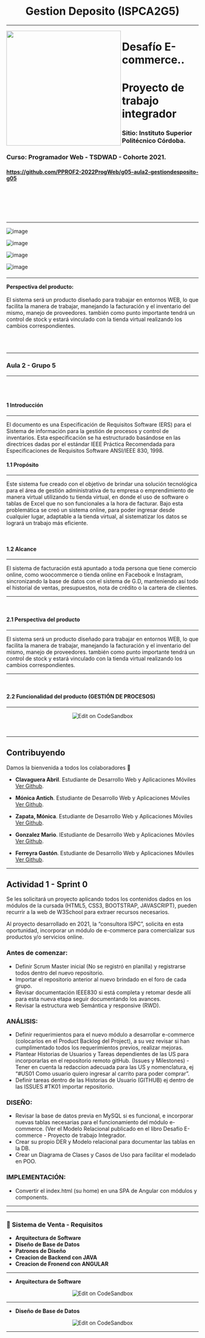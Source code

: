 
<h1 align="center">Gestion Deposito (ISPCA2G5)</h1>

---

<a href="url"><img src="https://github.com/PPROF2-2022ProgWeb/g05-aula2-gestiondesposito-g05/blob/main/Frontend%20Projec/src/assets/img/logo.png" align="left" height="300"></a>


# Desafío E-commerce..
# Proyecto de trabajo integrador
### Sitio: Instituto Superior Politécnico Córdoba.

### Curso: Programador Web - TSDWAD - Cohorte 2021.

#### https://github.com/PPROF2-2022ProgWeb/g05-aula2-gestiondesposito-g05
<br>
<br>
<br>
<br>

####
---

![image](https://user-images.githubusercontent.com/63177312/200876270-c07dc194-4ed6-4195-878e-24e3044802f2.png)

![image](https://user-images.githubusercontent.com/63177312/200876431-51c99957-c60f-46a5-858c-b336fa71c04d.png)


![image](https://user-images.githubusercontent.com/63177312/200876585-e2559453-3575-47c8-b64c-30623757536c.png)


![image](https://user-images.githubusercontent.com/63177312/200876636-ac9e7a32-80b2-458a-902f-d83cdc1eb443.png)




####
---
**Perspectiva del producto:**
<br><br>
El sistema será un producto diseñado para trabajar en entornos WEB, lo que facilita la manera de trabajar, manejando la facturación y el inventario del mismo, manejo de proveedores. también como punto importante tendrá un control de stock y estará vinculado con la tienda virtual realizando los cambios correspondientes.

<br>
<br>


---

###         Aula 2 -  Grupo 5
---
<br>
<br>

#### 1     Introducción
---

El documento es una Especificación de Requisitos Software (ERS) para el Sistema de información para la gestión de procesos y control de inventarios. Esta especificación se ha estructurado basándose en las directrices dadas por el estándar IEEE Práctica Recomendada para Especificaciones de Requisitos Software ANSI/IEEE 830, 1998.
<br>

#### 1.1         Propósito
---

Este sistema fue creado con el objetivo de brindar una solución tecnológica para el área de gestión administrativa de tu empresa o emprendimiento de manera virtual utilizando tu tienda virtual, en donde el uso de software o tablas de Excel que no son funcionales a la hora de facturar.
Bajo esta problemática se creó un sistema online, para poder ingresar desde cualquier lugar, adaptable a la tienda virtual, al sistematizar los datos se logrará un trabajo más eficiente.

<br>

#### 1.2         Alcance
--- 

El sistema de facturación está apuntado a toda persona que tiene comercio online, como woocommerce o tienda online en Facebook e Instagram, sincronizando la base de datos con el sistema de G.D, manteniendo así todo el historial de ventas, presupuestos, nota de crédito o la cartera de clientes.

--- 
<br>

#### 2.1         Perspectiva del producto
--- 

El sistema será un producto diseñado para trabajar en entornos WEB, lo que facilita la manera de trabajar, manejando la facturación y el inventario del mismo, manejo de proveedores. también como punto importante tendrá un control de stock y estará vinculado con la tienda virtual realizando los cambios correspondientes.


--- 
<br>

#### 2.2         Funcionalidad del producto (GESTIÓN DE PROCESOS)
--- 

<p align="center">
  <a>
    <img alt="Edit on CodeSandbox" src="https://github.com/PPROF2-2022ProgWeb/g05-aula2-gestiondesposito-g05/blob/main/Angular/src/assets/img/pngcom.png">
  </a>
</p>

<br>

--- 
## Contribuyendo

Damos la bienvenida a todos los colaboradores 💙

- **Clavaguera Abril**. Estudiante de Desarrollo Web y Aplicaciones Móviles [Ver Github](https://github.com/Abrilc90).

- **Mónica Antich**. Estudiante de Desarrollo Web y Aplicaciones Móviles [Ver Github](https://github.com/MonicaAntich).

- **Zapata, Mónica**. Estudiante de Desarrollo Web y Aplicaciones Móviles [Ver Github](https://github.com/MonicaVZapata).

- **Gonzalez Mario**. IEstudiante de Desarrollo Web y Aplicaciones Móviles [Ver Github](https://github.com/mariogonzalezispc).

- **Ferreyra Gastón**. Estudiante de Desarrollo Web y Aplicaciones Móviles [Ver Github](https://github.com/gastonloco).
--- 

## Actividad 1 - Sprint 0

Se les solicitará un proyecto aplicando todos los contenidos dados en los módulos de la cursada (HTML5, CSS3, BOOTSTRAP, JAVASCRIPT),  pueden recurrir a la web de W3School para extraer recursos necesarios.

Al proyecto desarrollado en 2021, la “consultora ISPC”, solicita  en esta oportunidad, incorporar un módulo de e-commerce para comercializar sus productos y/o servicios online.


### Antes de comenzar:

- Definir Scrum Master inicial (No se registró en planilla) y registrarse todos dentro del nuevo repositorio.
- Importar el repositorio anterior al nuevo brindado en el foro de cada grupo.
- Revisar documentación IEEE830 si está completa y retomar desde allí para esta nueva etapa seguir documentando los avances.
- Revisar la estructura web Semántica y responsive (RWD).


###   ANÁLISIS:

- Definir requerimientos para el nuevo módulo a desarrollar e-commerce (colocarlos en el Product Backlog del Project), a su vez revisar si han cumplimentado todos los requerimientos previos, realizar mejoras.
- Plantear Historias de Usuarios y Tareas dependientes de las US para incorporarlas en el repositorio remoto gitHub. (Issues y Milestones) - Tener en cuenta la redaccion adecuada para las US y nomenclatura, ej “#US01 Como usuario quiero ingresar al carrito para poder comprar”.
- Definir tareas dentro de las Historias de Usuario (GITHUB) ej dentro de las ISSUES  #TK01 importar repositorio.


###   DISEÑO:

- Revisar la base de datos previa en MySQL si es funcional, e incorporar nuevas tablas necesarias para el funcionamiento del módulo e-commerce. (Ver el Modelo Relacional publicado en el libro Desafío E-commerce - Proyecto de trabajo Integrador.
- Crear su propio DER y Modelo relacional para documentar las tablas en la DB.
- Crear un Diagrama de Clases y Casos de Uso para facilitar el modelado en POO.


###   IMPLEMENTACIÓN:

- Convertir el index.html (su home) en una SPA de Angular con módulos y components.

---


<!--
--- 
#### Frontend
- HTML -(25 de octubre 2021)
- BOOSTRAP-(25 de octubre 2021)
- CSS -(25 de octubre 2021)
- Responsive-(25 de octubre 2021)
- JS-(22 de noviembre 2021)
- PHP-(22 de noviembre 2021)

<!--
#### Backend
- MySQL-(1 de Noviembre 2021)
- Consultas--(1 de Noviembre 2021)
--- 
-->
--- 

### 🎥 Sistema de Venta - Requisitos

- **Arquitectura de Software**
- **Diseño de Base de Datos**
- **Patrones de Diseño**
- **Creacion de Backend con JAVA**
- **Creacion de Fronend con ANGULAR**
<!--
- **Creacion de App con XAMARIN  (ver)**
-->
--- 

- **Arquitectura de Software**

<p align="center">
  <a>
    <img alt="Edit on CodeSandbox" src="https://github.com/PPROF2-2022ProgWeb/g05-aula2-gestiondesposito-g05/blob/main/Angular/src/assets/img/diagrama.png">
  </a>
</p>

--- 

- **Diseño de Base de Datos**

<p align="center">
  <a>
    <img alt="Edit on CodeSandbox" src="https://github.com/PPROF2-2022ProgWeb/g05-aula2-gestiondesposito-g05/blob/main/Angular/src/assets/img/Der.png">
  </a>
</p>

--- 



<!-- YT:START -->

<!--
- [Practica Profesionalizante 1_Parte1][video1]
- [Practica Profesionalizante 1_Parte2][video2]
- [IEFI_Programacion_1_Parte1][video3]
- [IEFI_Programacion_1_Parte2][video4]
- [IEFI_Base de Datos][video5]

<!-- YT:END -->

<!--
---
[video1]: https://www.youtube.com/watch?v=oyQQRNPyZ0E
[video2]: https://www.youtube.com/watch?v=kpJN7WFziL4
[video3]: https://www.youtube.com/watch?v=ffQc45vwrT0&t=3s
[video4]: https://www.youtube.com/watch?v=OdESUNqbz74
[video5]: https://www.youtube.com/watch?v=YJ_Bg6fGyso&t=169s

-->
